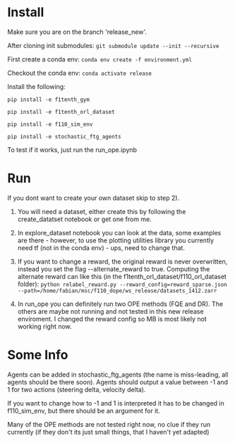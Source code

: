 # Install

Make sure you are on the branch 'release_new'.

After cloning init submodules:
`git submodule update --init --recursive`

First create a conda env:
`conda env create -f environment.yml`

Checkout the conda env:
`conda activate release`

Install the following:

`pip install -e f1tenth_gym`

`pip install -e f1tenth_orl_dataset`

`pip install -e f110_sim_env`

`pip install -e stochastic_ftg_agents`



To test if it works, just run the run_ope.ipynb

# Run
If you dont want to create your own dataset skip to step 2).

1) You will need a dataset, either create this by following the create_datatset notebook or get one from me.

2) In explore_dataset notebook you can look at the data, some examples are there - however, to use the plotting utilities library you currently need tf (not in the conda env) - ups, need to change that.

3) If you want to change a reward, the original reward is never overwritten, instead you set the flag --alternate_reward to true. Computing the alternate reward can like this (in the f1tenth_orl_dataset/f110_orl_dataset folder):
`python relabel_reward.py --reward_config=reward_sparse.json --path=/home/fabian/msc/f110_dope/ws_release/datasets_1412.zarr`

4) In run_ope you can definitely run two OPE methods (FQE and DR). The others are maybe not running and not tested in this new release enviroment. I changed the reward config so MB is most likely not working right now.

# Some Info

Agents can be added in stochastic_ftg_agents (the name is miss-leading, all agents should be there soon). Agents should output a value between -1 and 1 for two actions (steering delta, velocity delta).

If you want to change how to -1 and 1 is interpreted it has to be changed in f110_sim_env, but there should be an argument for it.

Many of the OPE methods are not tested right now, no clue if they run currently (if they don't its just small things, that I haven't yet adapted)
